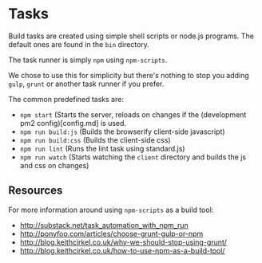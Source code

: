 # Tasks

Build tasks are created using simple shell scripts or node.js programs.
The default ones are found in the `bin` directory.

The task runner is simply `npm` using `npm-scripts`.

We chose to use this for simplicity but there's nothing to stop you adding `gulp`, `grunt` or another task runner if you prefer. 

The common predefined tasks are:

- `npm start` (Starts the server, reloads on changes if the (development pm2 config)[config.md] is used.
- `npm run build:js` (Builds the browserify client-side javascript)
- `npm run build:css` (Builds the client-side css)
- `npm run lint` (Runs the lint task using standard.js)
- `npm run watch` (Starts watching the `client` directory and builds the js and css on changes)


## Resources

For more information around using `npm-scripts` as a build tool:

- http://substack.net/task_automation_with_npm_run
- http://ponyfoo.com/articles/choose-grunt-gulp-or-npm
- http://blog.keithcirkel.co.uk/why-we-should-stop-using-grunt/
- http://blog.keithcirkel.co.uk/how-to-use-npm-as-a-build-tool/